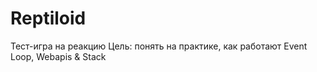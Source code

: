 # Reptiloid
Тест-игра на реакцию
Цель: понять на практике, как работают Event Loop, Webapis & Stack
